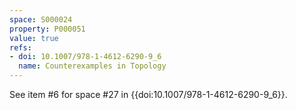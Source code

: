 ```yaml
---
space: S000024
property: P000051
value: true
refs:
- doi: 10.1007/978-1-4612-6290-9_6
  name: Counterexamples in Topology
---
```


See item #6 for space #27 in {{doi:10.1007/978-1-4612-6290-9_6}}.
